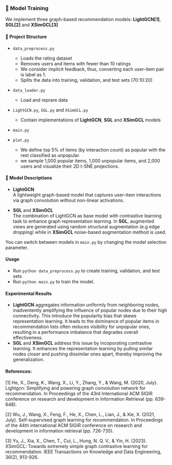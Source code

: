 ### 🔧 Model Training

We implement three graph-based recommendation models: **LightGCN[1]**, **SGL[2]** and **XSimGCL[3]**

#### 📁 Project Structure

- `data_preprocess.py`  
  - Loads the rating dataset  
  - Removes users and items with fewer than 10 ratings 
  - We consider implicit feedback, thus, converting each user-item pair is label as 1. 
  - Splits the data into training, validation, and test sets (70:10:20)

- `data_loader.py`  
   - Load and reprare data

- `LightGCN.py`, `SGL.py` and `XSimGCL.py`  
  - Contain implementations of **LightGCN**, **SGL** and **XSimGCL** models

- `main.py`  

- `plot.py`  
  - We define top 5% of items (by interaction count) as popular with the rest classified as unpopular. 
  - we sample 1,000 popular items, 1,000 unpopular items, and 2,000 users and visualize their 2D t-SNE projections.

#### 🧠 Model Descriptions

- **LightGCN**  
  A lightweight graph-based model that captures user–item interactions via graph convolution without non-linear activations.

- **SGL** and **XSimGCL**  
  The combination of LightGCN as base model with contrastive learning task to enhance graph representation learning. In **SGL**, augmented views are generated using random structural augmentation (e.g edge dropping) while in **XSimGCL** noise-based augmentation method is used. 

You can switch between models in `main.py` by changing the model selection parameter.

#### Usage
- Run `python data_preprocess.py` to create training, validation, and test sets
- Run `python main.py` to train the model. 

#### Experimental Results 


- **LightGCN** aggregates information uniformly from neighboring nodes, inadventently amplifying the influence of popular nodes due to their high connectivity. This introduce the popularity bias that skews representation learning. It leads to the dominance of popular items in recommendation lists often reduces visibility for unpopular ones, resulting in a performance imbalance that degrades overall effectiveness.
- **SGL** and **XSimGCL** address this issue by incoporating contrastive learning. It enhances the representation learning by pulling similar nodes closer and pushing dissimilar ones apart, thereby improving the generalization. 

#### References:

[1] He, X., Deng, K., Wang, X., Li, Y., Zhang, Y., & Wang, M. (2020, July). Lightgcn: Simplifying and powering graph convolution network for recommendation. In Proceedings of the 43rd International ACM SIGIR conference on research and development in Information Retrieval (pp. 639-648).

[2] Wu, J., Wang, X., Feng, F., He, X., Chen, L., Lian, J., & Xie, X. (2021, July). Self-supervised graph learning for recommendation. In Proceedings of the 44th international ACM SIGIR conference on research and development in information retrieval (pp. 726-735).

[3] Yu, J., Xia, X., Chen, T., Cui, L., Hung, N. Q. V., & Yin, H. (2023). XSimGCL: Towards extremely simple graph contrastive learning for recommendation. IEEE Transactions on Knowledge and Data Engineering, 36(2), 913-926.